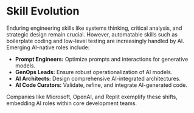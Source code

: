 # Skill Evolution

Enduring engineering skills like systems thinking, critical analysis, and strategic design remain crucial. However, automatable skills such as boilerplate coding and low-level testing are increasingly handled by AI. Emerging AI-native roles include:

- **Prompt Engineers:** Optimize prompts and interactions for generative models.
- **GenOps Leads:** Ensure robust operationalization of AI models.
- **AI Architects:** Design comprehensive AI-integrated architectures.
- **AI Code Curators:** Validate, refine, and integrate AI-generated code.

Companies like Microsoft, OpenAI, and Replit exemplify these shifts, embedding AI roles within core development teams.